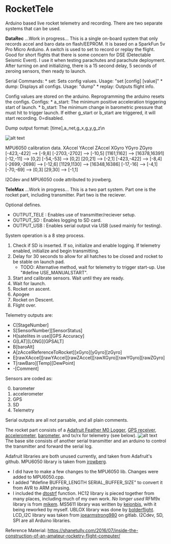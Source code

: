 
# RocketTele
Arduino based live rocket telemetry and recording. There are two separate systems that can be used.
 
**DataRec**
...Work in progress...
This is a single on-board system that only records accel and baro data on flash/EEPROM. It is based on a SparkFun 5v Pro Micro Arduino. A switch is used to set to record or replay the flight.
Good for short flights that there is some concern for DSE (Detectable Seismic Event). I use it when testing parachutes and parachute deployment.
After turning on and initializing, there is a 15 second delay, 5 seconds of zeroing sensors, then ready to launch.

Serial Commands:
	* set: Sets config values. Usage: "set [config] [value]"
	* dump: Displays all configs. Usage: "dump"
	* replay: Outputs flight info.

Config values are stored on the arduino. Reprogramming the arduino resets the configs.
Configs:
	* a_start: The minimum positive acceleration triggering start of launch.
	* b_start: The minimum change in barometric pressure that must hit to trigger launch.
If either g_start or b_start are triggered, it will start recording. 0=disabled.

Dump output format:
	[time],a_net,g_x,g_y,g_z\n

![alt text](https://cdn.sparkfun.com/assets/9/c/3/c/4/523a1765757b7f5c6e8b4567.png "SparkFun 5v Pro Micro Arduino Pinout")

MPU6050 calibration data.
XAccel			YAccel				ZAccel			XGyro			YGyro			ZGyro
[-423,-422] --> [-9,8]	[-2703,-2702] --> [-10,5]	[1161,1162] --> [16378,16391]	[-12,-11] --> [0,2]	[-54,-53] --> [0,2]	[20,21] --> [-2,1]
[-423,-422] --> [-8,4]	[-2699,-2698] --> [-12,6]	[1129,1130] --> [16348,16386]	[-17,-16] --> [-4,1]	[-70,-69] --> [0,3]	[29,30] --> [-1,1]
	

I2Cdev and MPU6050 code attributed to jrowberg.

**TeleMax**
...Work in progress...
This is a two part system. Part one is the rocket part, including transmitter. Part two is the reciever.

Optional defines.
- OUTPUT_TELE : Enables use of transmitter/reciever setup.
- OUTPUT_SD : Enables logging to SD card.
- OUTPUT_USB : Enables serial output via USB (used mainly for testing).

System operation is a 8 step process.
1. Check if SD is inserted. If so, initialize and enable logging. If telemetry enabled, initialize and begin transmitting.
2. Delay for 30 seconds to allow for all hatches to be closed and rocket to be stable on launch pad.
	- TODO: Alternative method, wait for telemetry to trigger start-up. Use "#define USE_MANUALSTART". 
3. Start and calibrate sensors. Wait until they are ready.
4. Wait for launch.
5. Rocket on ascent.
6. Apogee
7. Rocket on Descent.
8. Flight over.
	
Telemetry outputs are:
- C[StageNumber]
- S[SensorNumber][SensorStatus]
- H[satelites in use][GPS Accuracy]
- G[LAT][LONG][GPSALT]
- B[baroAlt]
- A[zAccelReferenceToRocket][xGyro][yGyro][zGyro]
- E[rawXAccel][rawYAccel][rawZAccel][rawXGyro][rawYGyro][rawZGyro]
- T[rawBaro][Temp][DewPoint]
- -[Comment]

Sensors are coded as:
<ol start="0">
  <li>barometer</li>
  <li>accelerometer</li>
  <li>GPS</li>
  <li>SD</li>
  <li>Telemetry</li>
</ol>

Serial outputs are all not parsable, and all plain comments.

The rocket part consists of a [Adafruit Feather M0 Logger](https://www.adafruit.com/product/2796 "Adafruit Feather M0 Logger"), [GPS receiver](https://www.banggood.com/GPS-Module-with-Ceramic-Antenna-GPS-Receiver-TTL9600-Ublox-Module-for-Multirotor-p-1100984.html?rmmds=myorder&cur_warehouse=CN), [accelerometer](https://www.banggood.com/6DOF-MPU-6050-3-Axis-Gyro-With-Accelerometer-Sensor-Module-For-Arduino-p-80862.html?rmmds=myorder&cur_warehouse=USA), [barometer](https://www.banggood.com/MS5611-GY-63-Atmospheric-Pressure-Sensor-Module-IICSPI-Communication-p-965980.html?rmmds=myorder&cur_warehouse=CN), and tx/rx for telemetry (see below).
![alt text](https://cdn-learn.adafruit.com/assets/assets/000/046/243/original/adafruit_products_Feather_M0_Adalogger_v2.2-1.png? "AdaFruit Feather M0 Logger Pinout")
The base site consists of another serial transmitter and an arduino to control the transmitter and forward the serial log.

Adafruit libraries are both unused currently, and taken from Adafruit's github.
MPU6050 library is taken from [jrowberg](https://github.com/jrowberg/i2cdevlib/tree/master/Arduino/MPU6050).
 - I did have to make a few changes to the MPU6050 lib. Changes were added to MPU6050.cpp.
 - I added "#define BUFFER_LENGTH SERIAL_BUFFER_SIZE" to convert it from AVR to ARM phrasing.
 - I included the [dtostrf](https://forum.arduino.cc/index.php?topic=632384.0) function.
HC12 library is pieced together from many places, including much of my own work. *No longer used*
RFM9x library is from [mikem](https://airspayce.com/mikem/arduino/RadioHead/).
MS5611 library was written by [keionbis](https://github.com/keionbis/ms5611_SPI), with it being reworked by myself.
UBLOX library was done by [bolderflight](https://github.com/bolderflight/UBLOX).
LCD_I2C library was taken from [joearmstrong980](https://gitlab.com/joearmstrong980/LCD_I2C) on gitlab.
I2Cdev, SD, SPI are all Arduino libraries.

Reference Material:
https://shanetully.com/2016/07/inside-the-construction-of-an-amateur-rocketry-flight-computer/
